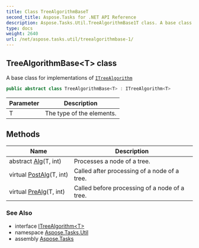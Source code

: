```yaml
---
title: Class TreeAlgorithmBaseT
second_title: Aspose.Tasks for .NET API Reference
description: Aspose.Tasks.Util.TreeAlgorithmBase1T class. A base class for implementations of ITreeAlgorithm
type: docs
weight: 2640
url: /net/aspose.tasks.util/treealgorithmbase-1/
---
```

## TreeAlgorithmBase&lt;T&gt; class

A base class for implementations of [`ITreeAlgorithm`](../itreealgorithm-1/)

```csharp
public abstract class TreeAlgorithmBase<T> : ITreeAlgorithm<T>
```

| Parameter | Description |
| --- | --- |
| T | The type of the elements. |

## Methods

| Name | Description |
| --- | --- |
| abstract [Alg](../../aspose.tasks.util/treealgorithmbase-1/alg/)(T, int) | Processes a node of a tree. |
| virtual [PostAlg](../../aspose.tasks.util/treealgorithmbase-1/postalg/)(T, int) | Called after processing of a node of a tree. |
| virtual [PreAlg](../../aspose.tasks.util/treealgorithmbase-1/prealg/)(T, int) | Called before processing of a node of a tree. |

### See Also

* interface [ITreeAlgorithm&lt;T&gt;](../itreealgorithm-1/)
* namespace [Aspose.Tasks.Util](../../aspose.tasks.util/)
* assembly [Aspose.Tasks](../../)


